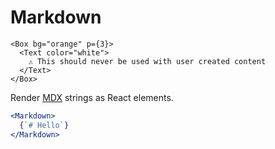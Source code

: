 # Markdown

```!jsx
<Box bg="orange" p={3}>
  <Text color="white">
    ⚠️ This should never be used with user created content
  </Text>
</Box>
```

Render [MDX][mdx] strings as React elements.

```.jsx
<Markdown>
  {`# Hello`}
</Markdown>
```

[mdx]: https://github.com/mdx-js/mdx
